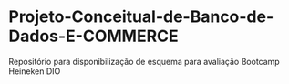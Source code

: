# Projeto-Conceitual-de-Banco-de-Dados-E-COMMERCE
Repositório para disponibilização de esquema para avaliação Bootcamp Heineken DIO
